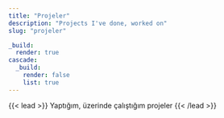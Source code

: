 ```yaml
---
title: "Projeler"
description: "Projects I've done, worked on"
slug: "projeler"

_build:
  render: true
cascade:
  _build:
    render: false
    list: true
---
```


{{< lead >}}
Yaptığım, üzerinde çalıştığım projeler
{{< /lead >}}